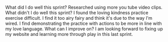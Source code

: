 What did I do well this sprint?
Researched using more you tube video clips.
What didn't I do well this sprint?
I found the loving kindness practice exercise difficult.  I find it too airy fairy and think it's due to the way I'm wired.  I find demonstrating the practice with actions to be more in line with my love language.
What can I improve on?
I am looking forward to fixing up my website and learning more through play in this last sprint.